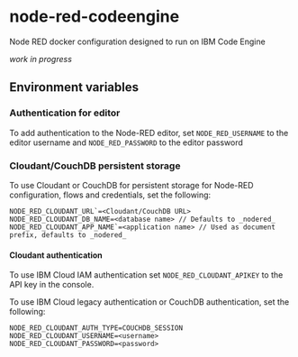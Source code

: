 # node-red-codeengine
Node RED docker configuration designed to run on IBM Code Engine

_work in progress_

## Environment variables

### Authentication for editor

To add authentication to the Node-RED editor, set `NODE_RED_USERNAME` to the editor username and `NODE_RED_PASSWORD` to the editor password

### Cloudant/CouchDB persistent storage
To use Cloudant or CouchDB for persistent storage for Node-RED configuration, flows and credentials, set the following:
```
NODE_RED_CLOUDANT_URL`=<Cloudant/CouchDB URL>
NODE_RED_CLOUDANT_DB_NAME=<database name> // Defaults to _nodered_
NODE_RED_CLOUDANT_APP_NAME`=<application name> // Used as document prefix, defaults to _nodered_
```

#### Cloudant authentication
To use IBM Cloud IAM authentication set `NODE_RED_CLOUDANT_APIKEY` to the API key in the console.

To use IBM Cloud legacy authentication or CouchDB authentication, set the following:
```
NODE_RED_CLOUDANT_AUTH_TYPE=COUCHDB_SESSION
NODE_RED_CLOUDANT_USERNAME=<username>
NODE_RED_CLOUDANT_PASSWORD=<password>
```

